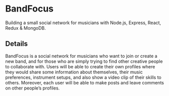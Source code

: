 # BandFocus

Building a small social network for musicians with Node.js, Express, React, Redux & MongoDB.

## **Details**

BandFocus is a social network for musicians who want to join or create a new band, and for those who are simply trying to find other creative people to collaborate with. Users will be able to create their own profiles where they would share some information about themselves, their music preferences, instrument setups, and also show a video clip of their skills to others.
Moreover, each user will be able to make posts and leave comments on other people’s profiles.
